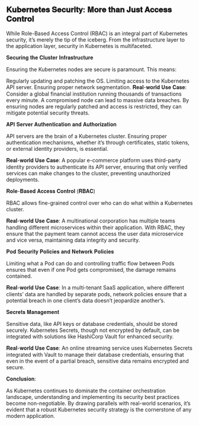 ## 𝐊𝐮𝐛𝐞𝐫𝐧𝐞𝐭𝐞𝐬 𝐒𝐞𝐜𝐮𝐫𝐢𝐭𝐲: 𝐌𝐨𝐫𝐞 𝐭𝐡𝐚𝐧 𝐉𝐮𝐬𝐭 𝐀𝐜𝐜𝐞𝐬𝐬 𝐂𝐨𝐧𝐭𝐫𝐨𝐥

While Role-Based Access Control (RBAC) is an integral part of Kubernetes security, it’s merely the tip of the iceberg. From the infrastructure layer to the application layer, security in Kubernetes is multifaceted.

𝐒𝐞𝐜𝐮𝐫𝐢𝐧𝐠 𝐭𝐡𝐞 𝐂𝐥𝐮𝐬𝐭𝐞𝐫 𝐈𝐧𝐟𝐫𝐚𝐬𝐭𝐫𝐮𝐜𝐭𝐮𝐫𝐞

Ensuring the Kubernetes nodes are secure is paramount. This means:

Regularly updating and patching the OS.
Limiting access to the Kubernetes API server.
Ensuring proper network segmentation.
𝐑𝐞𝐚𝐥-𝐰𝐨𝐫𝐥𝐝 𝐔𝐬𝐞 𝐂𝐚𝐬𝐞: Consider a global financial institution running thousands of transactions every minute. A compromised node can lead to massive data breaches. By ensuring nodes are regularly patched and access is restricted, they can mitigate potential security threats.

𝐀𝐏𝐈 𝐒𝐞𝐫𝐯𝐞𝐫 𝐀𝐮𝐭𝐡𝐞𝐧𝐭𝐢𝐜𝐚𝐭𝐢𝐨𝐧 𝐚𝐧𝐝 𝐀𝐮𝐭𝐡𝐨𝐫𝐢𝐳𝐚𝐭𝐢𝐨𝐧

API servers are the brain of a Kubernetes cluster. Ensuring proper authentication mechanisms, whether it’s through certificates, static tokens, or external identity providers, is essential.

𝐑𝐞𝐚𝐥-𝐰𝐨𝐫𝐥𝐝 𝐔𝐬𝐞 𝐂𝐚𝐬𝐞: A popular e-commerce platform uses third-party identity providers to authenticate its API server, ensuring that only verified services can make changes to the cluster, preventing unauthorized deployments.

𝐑𝐨𝐥𝐞-𝐁𝐚𝐬𝐞𝐝 𝐀𝐜𝐜𝐞𝐬𝐬 𝐂𝐨𝐧𝐭𝐫𝐨𝐥 (𝐑𝐁𝐀𝐂)

RBAC allows fine-grained control over who can do what within a Kubernetes cluster.

𝐑𝐞𝐚𝐥-𝐰𝐨𝐫𝐥𝐝 𝐔𝐬𝐞 𝐂𝐚𝐬𝐞: A multinational corporation has multiple teams handling different microservices within their application. With RBAC, they ensure that the payment team cannot access the user data microservice and vice versa, maintaining data integrity and security.

𝐏𝐨𝐝 𝐒𝐞𝐜𝐮𝐫𝐢𝐭𝐲 𝐏𝐨𝐥𝐢𝐜𝐢𝐞𝐬 𝐚𝐧𝐝 𝐍𝐞𝐭𝐰𝐨𝐫𝐤 𝐏𝐨𝐥𝐢𝐜𝐢𝐞𝐬

Limiting what a Pod can do and controlling traffic flow between Pods ensures that even if one Pod gets compromised, the damage remains contained.

𝐑𝐞𝐚𝐥-𝐰𝐨𝐫𝐥𝐝 𝐔𝐬𝐞 𝐂𝐚𝐬𝐞: In a multi-tenant SaaS application, where different clients’ data are handled by separate pods, network policies ensure that a potential breach in one client’s data doesn’t jeopardize another’s.

𝐒𝐞𝐜𝐫𝐞𝐭𝐬 𝐌𝐚𝐧𝐚𝐠𝐞𝐦𝐞𝐧𝐭

Sensitive data, like API keys or database credentials, should be stored securely. Kubernetes Secrets, though not encrypted by default, can be integrated with solutions like HashiCorp Vault for enhanced security.

𝐑𝐞𝐚𝐥-𝐰𝐨𝐫𝐥𝐝 𝐔𝐬𝐞 𝐂𝐚𝐬𝐞: An online streaming service uses Kubernetes Secrets integrated with Vault to manage their database credentials, ensuring that even in the event of a partial breach, sensitive data remains encrypted and secure.

𝐂𝐨𝐧𝐜𝐥𝐮𝐬𝐢𝐨𝐧:

As Kubernetes continues to dominate the container orchestration landscape, understanding and implementing its security best practices become non-negotiable. By drawing parallels with real-world scenarios, it’s evident that a robust Kubernetes security strategy is the cornerstone of any modern application.
